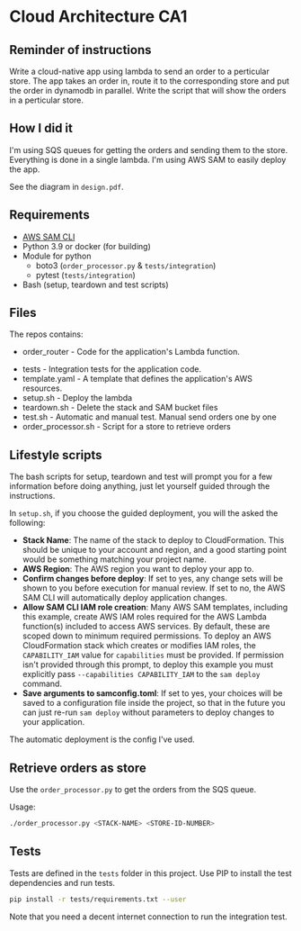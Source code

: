 # Cloud Architecture CA1

## Reminder of instructions

Write a cloud-native app using lambda to send an order to a perticular store.
The app takes an order in, route it to the corresponding store and put the order in dynamodb in parallel.
Write the script that will show the orders in a perticular store.

## How I did it

I'm using SQS queues for getting the orders and sending them to the store.
Everything is done in a single lambda.
I'm using AWS SAM to easily deploy the app.

See the diagram in `design.pdf`.

## Requirements

* [AWS SAM CLI](https://docs.aws.amazon.com/serverless-application-model/latest/developerguide/serverless-sam-reference.html#serverless-sam-cli)
* Python 3.9 or docker (for building)
* Module for python 
  * boto3 (`order_processor.py` & `tests/integration`)
  * pytest (`tests/integration`)
* Bash (setup, teardown and test scripts)

## Files

The repos contains: 

- order_router - Code for the application's Lambda function.
<!-- events - Invocation events that you can use to invoke the function.-->
- tests - Integration tests for the application code. 
- template.yaml - A template that defines the application's AWS resources.
- setup.sh - Deploy the lambda
- teardown.sh - Delete the stack and SAM bucket files
- test.sh - Automatic and manual test. Manual send orders one by one
- order_processor.sh - Script for a store to retrieve orders

## Lifestyle scripts

The bash scripts for setup, teardown and test will prompt you for a few information before doing anything, just let yourself guided through the instructions.

In `setup.sh`, if you choose the guided deployment, you will the asked the following: 

* **Stack Name**: The name of the stack to deploy to CloudFormation. This should be unique to your account and region, and a good starting point would be something matching your project name.
* **AWS Region**: The AWS region you want to deploy your app to.
* **Confirm changes before deploy**: If set to yes, any change sets will be shown to you before execution for manual review. If set to no, the AWS SAM CLI will automatically deploy application changes.
* **Allow SAM CLI IAM role creation**: Many AWS SAM templates, including this example, create AWS IAM roles required for the AWS Lambda function(s) included to access AWS services. By default, these are scoped down to minimum required permissions. To deploy an AWS CloudFormation stack which creates or modifies IAM roles, the `CAPABILITY_IAM` value for `capabilities` must be provided. If permission isn't provided through this prompt, to deploy this example you must explicitly pass `--capabilities CAPABILITY_IAM` to the `sam deploy` command.
* **Save arguments to samconfig.toml**: If set to yes, your choices will be saved to a configuration file inside the project, so that in the future you can just re-run `sam deploy` without parameters to deploy changes to your application.

The automatic deployment is the config I've used.

## Retrieve orders as store

Use the `order_processor.py` to get the orders from the SQS queue.

Usage:
```bash
./order_processor.py <STACK-NAME> <STORE-ID-NUMBER>
```

## Tests

Tests are defined in the `tests` folder in this project. Use PIP to install the test dependencies and run tests.

```bash
pip install -r tests/requirements.txt --user
```

Note that you need a decent internet connection to run the integration test.
